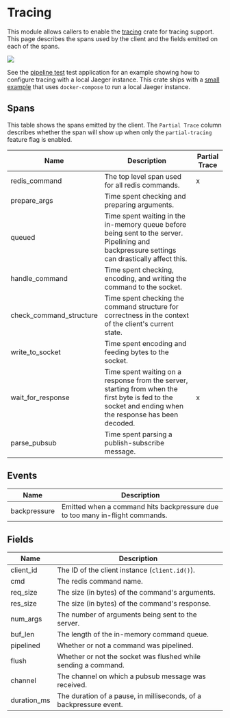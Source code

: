 Tracing
=======

This module allows callers to enable the [tracing](https://github.com/tokio-rs/tracing) crate for tracing support. This page describes the spans used by the client and the fields emitted on each of the spans.

![](../../tests/screenshot.png)

See the [pipeline test](../../bin/pipeline_test) test application for an example showing how to configure tracing with a local Jaeger instance. This crate ships with a [small example](../../tests/docker-compose.yml) that uses `docker-compose` to run a local Jaeger instance.

## Spans

This table shows the spans emitted by the client. The `Partial Trace` column describes whether the span will show up when only the `partial-tracing` feature flag is enabled.

|   Name                  | Description                                                                                                                                             | Partial Trace |
|-------------------------|---------------------------------------------------------------------------------------------------------------------------------------------------------|---------------|
| redis_command           | The top level span used for all redis commands.                                                                                                         |      x        |
| prepare_args            | Time spent checking and preparing arguments.                                                                                                            |               |
| queued                  | Time spent waiting in the in-memory queue before being sent to the server. Pipelining and backpressure settings can drastically affect this.            |               |
| handle_command          | Time spent checking, encoding, and writing the command to the socket.                                                                                   |               |
| check_command_structure | Time spent checking the command structure for correctness in the context of the client's current state.                                                 |               |
| write_to_socket         | Time spent encoding and feeding bytes to the socket.                                                                                                    |               |
| wait_for_response       | Time spent waiting on a response from the server, starting from when the first byte is fed to the socket and ending when the response has been decoded. |      x        |
| parse_pubsub            | Time spent parsing a publish-subscribe message.                                                                                                         |               |

## Events

| Name                    | Description                                                                   |
|-------------------------|-------------------------------------------------------------------------------|
| backpressure            | Emitted when a command hits backpressure due to too many in-flight commands.  |

## Fields

| Name             | Description                                                         |
|------------------|---------------------------------------------------------------------|
| client_id        | The ID of the client instance (`client.id()`).                      |
| cmd              | The redis command name.                                             |
| req_size         | The size (in bytes) of the command's arguments.                     |
| res_size         | The size (in bytes) of the command's response.                      |
| num_args         | The number of arguments being sent to the server.                   |
| buf_len          | The length of the in-memory command queue.                          |
| pipelined        | Whether or not a command was pipelined.                             |
| flush            | Whether or not the socket was flushed while sending a command.      |
| channel          | The channel on which a pubsub message was received.                 |
| duration_ms      | The duration of a pause, in milliseconds, of a backpressure event.  |